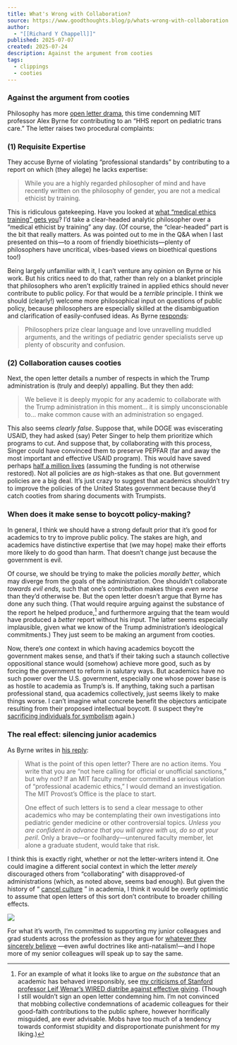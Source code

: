 ```yaml
---
title: What's Wrong with Collaboration?
source: https://www.goodthoughts.blog/p/whats-wrong-with-collaboration
author:
  - "[[Richard Y Chappell]]"
published: 2025-07-07
created: 2025-07-24
description: Against the argument from cooties
tags:
  - clippings
  - cooties
---
```

### Against the argument from cooties

Philosophy has more [open letter drama](https://dearprofessorbyrne.wordpress.com/), this time condemning MIT professor Alex Byrne for contributing to an “HHS report on pediatric trans care.” The letter raises two procedural complaints:

### (1) Requisite Expertise

They accuse Byrne of violating “professional standards” by contributing to a report on which (they allege) he lacks expertise:

> While you are a highly regarded philosopher of mind and have recently written on the philosophy of gender, you are not a medical ethicist by training.

This is ridiculous gatekeeping. Have you looked at [what “medical ethics training” gets you](https://www.goodthoughts.blog/p/analytic-vs-conventional-bioethics)? I’d take a clear-headed analytic philosopher over a “medical ethicist by training” any day. (Of course, the “clear-headed” part is the bit that really matters. As was pointed out to me in the Q&A when I last presented on this—to a room of friendly bioethicists—plenty of philosophers have uncritical, vibes-based views on bioethical questions too!)

Being largely unfamiliar with it, I can’t venture any opinion on Byrne or his work. But his critics need to do that, rather than rely on a blanket principle that philosophers who aren’t explicitly trained in applied ethics should never contribute to public policy. For that would be a *terrible* principle. I think we should (clearly!) welcome more philosophical input on questions of public policy, because philosophers are especially skilled at the disambiguation and clarification of easily-confused ideas. As Byrne [responds](https://web.mit.edu/abyrne/www/DearColleagues070325.pdf):

> Philosophers prize clear language and love unravelling muddled arguments, and the writings of pediatric gender specialists serve up plenty of obscurity and confusion.

### (2) Collaboration causes cooties

Next, the open letter details a number of respects in which the Trump administration is (truly and deeply) appalling. But they then add:

> We believe it is deeply myopic for any academic to collaborate with the Trump administration in this moment… it is simply unconscionable to… make common cause with an administration so engaged.

This also seems *clearly false*. Suppose that, while DOGE was eviscerating USAID, they had asked (say) Peter Singer to help them prioritize which programs to cut. And suppose that, by collaborating with this process, Singer could have convinced them to preserve PEPFAR (far and away the most important and effective USAID program). This would have saved perhaps [half a million lives](https://www.massgeneral.org/news/research-spotlight/projecting-impact-cuts-presidents-emergency-plan-aids-relief) (assuming the funding is not otherwise restored). Not all policies are *as* high-stakes as that one. But government policies are a big deal. It’s just crazy to suggest that academics shouldn’t try to improve the policies of the United States government because they’d catch cooties from sharing documents with Trumpists.

### When does it make sense to boycott policy-making?

In general, I think we should have a strong default prior that it’s good for academics to try to improve public policy. The stakes are high, and academics have distinctive expertise that (we may hope) make their efforts more likely to do good than harm. That doesn’t change just because the government is evil.

Of course, we should be trying to make the policies *morally better*, which may diverge from the goals of the administration. One shouldn’t collaborate *towards evil ends*, such that one’s contribution makes things *even worse* than they’d otherwise be. But the open letter doesn’t argue that Byrne has done any such thing. (That would require arguing against the substance of the report he helped produce,[^1] and furthermore arguing that the team would have produced a *better* report without his input. The latter seems especially implausible, given what we know of the Trump administration’s ideological commitments.) They just seem to be making an argument from cooties.

Now, there’s *one* context in which having academics boycott the government makes sense, and that’s if their taking such a staunch collective oppositional stance would (somehow) achieve more good, such as by forcing the government to reform in salutary ways. But academics have no such power over the U.S. government, especially one whose power base is as hostile to academia as Trump’s is. If anything, taking such a partisan professional stand, qua academics collectively, just seems likely to make things worse. I can’t imagine what concrete benefit the objectors anticipate resulting from their proposed intellectual boycott. (I suspect they’re [sacrificing individuals for symbolism](https://www.goodthoughts.blog/p/sacrificing-individuals-for-symbolism) again.)

### The real effect: silencing junior academics

As Byrne writes in [his reply](https://web.mit.edu/abyrne/www/DearColleagues070325.pdf):

> What is the point of this open letter? There are no action items. You write that you are “not here calling for official or unofficial sanctions,” but why not? If an MIT faculty member committed a serious violation of “professional academic ethics,” I would demand an investigation. The MIT Provost’s Office is the place to start.
> 
> One effect of such letters is to send a clear message to other academics who may be contemplating their own investigations into pediatric gender medicine or other controversial topics. *Unless you are confident in advance that you will agree with us, do so at your peril*. Only a brave—or foolhardy—untenured faculty member, let alone a graduate student, would take that risk.

I think this is exactly right, whether or not the letter-writers intend it. One could imagine a different social context in which the letter *merely* discouraged others from “collaborating” with disapproved-of administrations (which, as noted above, seems bad enough). But given the history of “ [cancel culture](https://www.goodthoughts.blog/p/a-pox-on-the-culture-war) ” in academia, I think it would be overly optimistic to assume that open letters of this sort don’t contribute to broader chilling effects.

![](https://www.goodthoughts.blog/p/%7B%22src%22:%22https://substack-post-media.s3.amazonaws.com/public/images/9a7c1beb-3a16-4e36-b2f8-8ba75b4e1a24_1024x1024.png%22,%22srcNoWatermark%22:null,%22fullscreen%22:null,%22imageSize%22:null,%22height%22:1024,%22width%22:1024,%22resizeWidth%22:304,%22bytes%22:null,%22alt%22:null,%22title%22:null,%22type%22:null,%22href%22:null,%22belowTheFold%22:true,%22topImage%22:false,%22internalRedirect%22:null,%22isProcessing%22:false,%22align%22:null,%22offset%22:false%7D)

For what it’s worth, I’m committed to supporting my junior colleagues and grad students across the profession as they argue for [whatever they sincerely believe](https://www.goodthoughts.blog/p/morally-risky-philosophy) —even awful doctrines like anti-natalism!—and I hope more of my senior colleagues will speak up to say the same.

[^1]: For an example of what it looks like to argue *on the substance* that an academic has behaved irresponsibly, see [my criticisms of Stanford professor Leif Wenar’s WIRED diatribe against effective giving](https://www.goodthoughts.blog/p/anti-philanthropic-misdirection). (Though I still wouldn’t sign an open letter condemning him. I’m not convinced that mobbing collective condemnations of academic colleagues for their good-faith contributions to the public sphere, however horrifically misguided, are ever advisable. Mobs have too much of a tendency towards conformist stupidity and disproportionate punishment for my liking.)